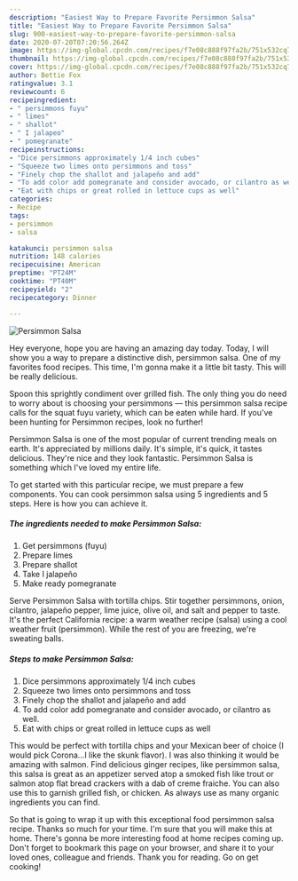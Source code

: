 ```yaml
---
description: "Easiest Way to Prepare Favorite Persimmon Salsa"
title: "Easiest Way to Prepare Favorite Persimmon Salsa"
slug: 900-easiest-way-to-prepare-favorite-persimmon-salsa
date: 2020-07-20T07:20:56.264Z
image: https://img-global.cpcdn.com/recipes/f7e08c888f97fa2b/751x532cq70/persimmon-salsa-recipe-main-photo.jpg
thumbnail: https://img-global.cpcdn.com/recipes/f7e08c888f97fa2b/751x532cq70/persimmon-salsa-recipe-main-photo.jpg
cover: https://img-global.cpcdn.com/recipes/f7e08c888f97fa2b/751x532cq70/persimmon-salsa-recipe-main-photo.jpg
author: Bettie Fox
ratingvalue: 3.1
reviewcount: 6
recipeingredient:
- " persimmons fuyu"
- " limes"
- " shallot"
- " I jalapeo"
- " pomegranate"
recipeinstructions:
- "Dice persimmons approximately 1/4 inch cubes"
- "Squeeze two limes onto persimmons and toss"
- "Finely chop the shallot and jalapeño and add"
- "To add color add pomegranate and consider avocado, or cilantro as well."
- "Eat with chips or great rolled in lettuce cups as well"
categories:
- Recipe
tags:
- persimmon
- salsa

katakunci: persimmon salsa 
nutrition: 148 calories
recipecuisine: American
preptime: "PT24M"
cooktime: "PT40M"
recipeyield: "2"
recipecategory: Dinner

---
```



![Persimmon Salsa](https://img-global.cpcdn.com/recipes/f7e08c888f97fa2b/751x532cq70/persimmon-salsa-recipe-main-photo.jpg)

Hey everyone, hope you are having an amazing day today. Today, I will show you a way to prepare a distinctive dish, persimmon salsa. One of my favorites food recipes. This time, I'm gonna make it a little bit tasty. This will be really delicious.

Spoon this sprightly condiment over grilled fish. The only thing you do need to worry about is choosing your persimmons — this persimmon salsa recipe calls for the squat fuyu variety, which can be eaten while hard. If you&#39;ve been hunting for Persimmon recipes, look no further!

Persimmon Salsa is one of the most popular of current trending meals on earth. It's appreciated by millions daily. It's simple, it's quick, it tastes delicious. They're nice and they look fantastic. Persimmon Salsa is something which I've loved my entire life.


To get started with this particular recipe, we must prepare a few components. You can cook persimmon salsa using 5 ingredients and 5 steps. Here is how you can achieve it.

<!--inarticleads1-->

##### The ingredients needed to make Persimmon Salsa:

1. Get  persimmons (fuyu)
1. Prepare  limes
1. Prepare  shallot
1. Take  I jalapeño
1. Make ready  pomegranate


Serve Persimmon Salsa with tortilla chips. Stir together persimmons, onion, cilantro, jalapeño pepper, lime juice, olive oil, and salt and pepper to taste. It&#39;s the perfect California recipe: a warm weather recipe (salsa) using a cool weather fruit (persimmon). While the rest of you are freezing, we&#39;re sweating balls. 

<!--inarticleads2-->

##### Steps to make Persimmon Salsa:

1. Dice persimmons approximately 1/4 inch cubes
1. Squeeze two limes onto persimmons and toss
1. Finely chop the shallot and jalapeño and add
1. To add color add pomegranate and consider avocado, or cilantro as well.
1. Eat with chips or great rolled in lettuce cups as well


This would be perfect with tortilla chips and your Mexican beer of choice (I would pick Corona…I like the skunk flavor). I was also thinking it would be amazing with salmon. Find delicious ginger recipes, like persimmon salsa, this salsa is great as an appetizer served atop a smoked fish like trout or salmon atop flat bread crackers with a dab of creme fraiche. You can also use this to garnish grilled fish, or chicken. As always use as many organic ingredients you can find. 

So that is going to wrap it up with this exceptional food persimmon salsa recipe. Thanks so much for your time. I'm sure that you will make this at home. There's gonna be more interesting food at home recipes coming up. Don't forget to bookmark this page on your browser, and share it to your loved ones, colleague and friends. Thank you for reading. Go on get cooking!
